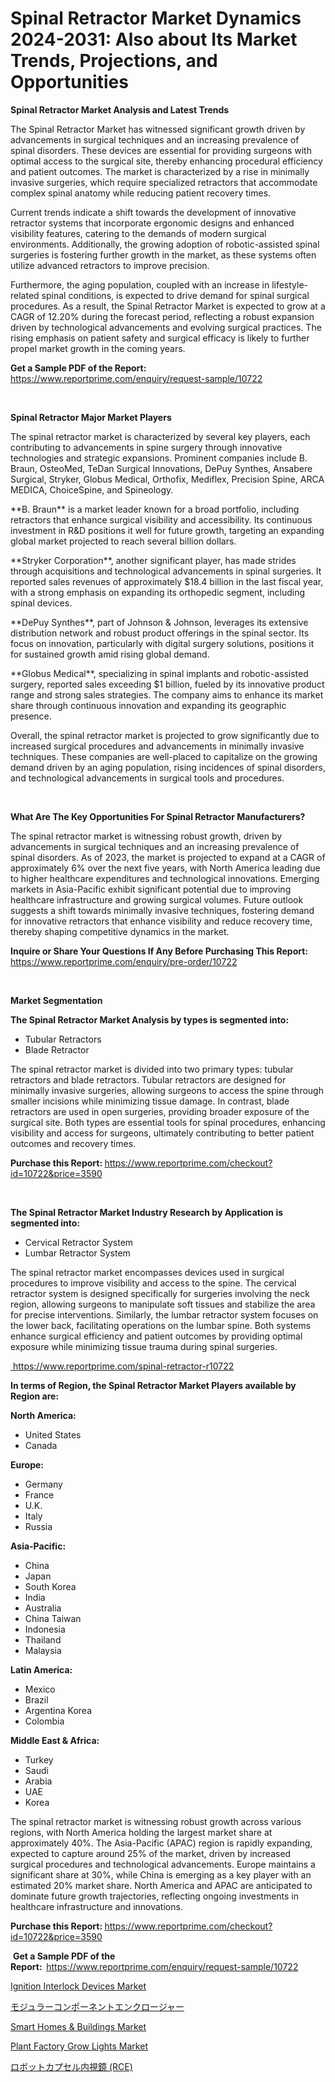 <p><h1>Spinal Retractor Market Dynamics 2024-2031: Also about Its Market Trends, Projections, and Opportunities</h1></p><p><strong>Spinal Retractor Market Analysis and Latest Trends</strong></p>
<p><p>The Spinal Retractor Market has witnessed significant growth driven by advancements in surgical techniques and an increasing prevalence of spinal disorders. These devices are essential for providing surgeons with optimal access to the surgical site, thereby enhancing procedural efficiency and patient outcomes. The market is characterized by a rise in minimally invasive surgeries, which require specialized retractors that accommodate complex spinal anatomy while reducing patient recovery times.</p><p>Current trends indicate a shift towards the development of innovative retractor systems that incorporate ergonomic designs and enhanced visibility features, catering to the demands of modern surgical environments. Additionally, the growing adoption of robotic-assisted spinal surgeries is fostering further growth in the market, as these systems often utilize advanced retractors to improve precision.</p><p>Furthermore, the aging population, coupled with an increase in lifestyle-related spinal conditions, is expected to drive demand for spinal surgical procedures. As a result, the Spinal Retractor Market is expected to grow at a CAGR of 12.20% during the forecast period, reflecting a robust expansion driven by technological advancements and evolving surgical practices. The rising emphasis on patient safety and surgical efficacy is likely to further propel market growth in the coming years.</p></p>
<p><strong>Get a Sample PDF of the Report:&nbsp;</strong> <a href="https://www.reportprime.com/enquiry/request-sample/10722">https://www.reportprime.com/enquiry/request-sample/10722</a></p>
<p>&nbsp;</p>
<p><strong>Spinal Retractor Major Market Players</strong></p>
<p><p>The spinal retractor market is characterized by several key players, each contributing to advancements in spine surgery through innovative technologies and strategic expansions. Prominent companies include B. Braun, OsteoMed, TeDan Surgical Innovations, DePuy Synthes, Ansabere Surgical, Stryker, Globus Medical, Orthofix, Mediflex, Precision Spine, ARCA MEDICA, ChoiceSpine, and Spineology.</p><p>**B. Braun** is a market leader known for a broad portfolio, including retractors that enhance surgical visibility and accessibility. Its continuous investment in R&D positions it well for future growth, targeting an expanding global market projected to reach several billion dollars.</p><p>**Stryker Corporation**, another significant player, has made strides through acquisitions and technological advancements in spinal surgeries. It reported sales revenues of approximately $18.4 billion in the last fiscal year, with a strong emphasis on expanding its orthopedic segment, including spinal devices.</p><p>**DePuy Synthes**, part of Johnson & Johnson, leverages its extensive distribution network and robust product offerings in the spinal sector. Its focus on innovation, particularly with digital surgery solutions, positions it for sustained growth amid rising global demand.</p><p>**Globus Medical**, specializing in spinal implants and robotic-assisted surgery, reported sales exceeding $1 billion, fueled by its innovative product range and strong sales strategies. The company aims to enhance its market share through continuous innovation and expanding its geographic presence.</p><p>Overall, the spinal retractor market is projected to grow significantly due to increased surgical procedures and advancements in minimally invasive techniques. These companies are well-placed to capitalize on the growing demand driven by an aging population, rising incidences of spinal disorders, and technological advancements in surgical tools and procedures.</p></p>
<p>&nbsp;</p>
<p><strong>What Are The Key Opportunities For Spinal Retractor Manufacturers?</strong></p>
<p><p>The spinal retractor market is witnessing robust growth, driven by advancements in surgical techniques and an increasing prevalence of spinal disorders. As of 2023, the market is projected to expand at a CAGR of approximately 6% over the next five years, with North America leading due to higher healthcare expenditures and technological innovations. Emerging markets in Asia-Pacific exhibit significant potential due to improving healthcare infrastructure and growing surgical volumes. Future outlook suggests a shift towards minimally invasive techniques, fostering demand for innovative retractors that enhance visibility and reduce recovery time, thereby shaping competitive dynamics in the market.</p></p>
<p><strong>Inquire or Share Your Questions If Any Before Purchasing This Report:</strong> <a href="https://www.reportprime.com/enquiry/pre-order/10722">https://www.reportprime.com/enquiry/pre-order/10722</a></p>
<p>&nbsp;</p>
<p><strong>Market Segmentation</strong></p>
<p><strong>The Spinal Retractor Market Analysis by types is segmented into:</strong></p>
<p><ul><li>Tubular Retractors</li><li>Blade Retractor</li></ul></p>
<p><p>The spinal retractor market is divided into two primary types: tubular retractors and blade retractors. Tubular retractors are designed for minimally invasive surgeries, allowing surgeons to access the spine through smaller incisions while minimizing tissue damage. In contrast, blade retractors are used in open surgeries, providing broader exposure of the surgical site. Both types are essential tools for spinal procedures, enhancing visibility and access for surgeons, ultimately contributing to better patient outcomes and recovery times.</p></p>
<p><strong>Purchase this Report:&nbsp;</strong><a href="https://www.reportprime.com/checkout?id=10722&price=3590">https://www.reportprime.com/checkout?id=10722&price=3590</a></p>
<p>&nbsp;</p>
<p><strong>The Spinal Retractor Market Industry Research by Application is segmented into:</strong></p>
<p><ul><li>Cervical Retractor System</li><li>Lumbar Retractor System</li></ul></p>
<p><p>The spinal retractor market encompasses devices used in surgical procedures to improve visibility and access to the spine. The cervical retractor system is designed specifically for surgeries involving the neck region, allowing surgeons to manipulate soft tissues and stabilize the area for precise interventions. Similarly, the lumbar retractor system focuses on the lower back, facilitating operations on the lumbar spine. Both systems enhance surgical efficiency and patient outcomes by providing optimal exposure while minimizing tissue trauma during spinal surgeries.</p></p>
<p><a href="https://www.reportprime.com/spinal-retractor-r10722">&nbsp;https://www.reportprime.com/spinal-retractor-r10722</a></p>
<p><strong>In terms of Region, the Spinal Retractor Market Players available by Region are:</strong></p>
<p>
    <p> <strong> North America: </strong>
        <ul>
            <li>United States</li>
            <li>Canada</li>
        </ul>
        </p> 
    <p> <strong> Europe: </strong>
        <ul>
            <li>Germany</li>
            <li>France</li>
            <li>U.K.</li>
            <li>Italy</li>
            <li>Russia</li>
        </ul>
        </p> 
    <p> <strong> Asia-Pacific: </strong>
        <ul>
            <li>China</li>
            <li>Japan</li>
            <li>South Korea</li>
            <li>India</li>
            <li>Australia</li>
            <li>China Taiwan</li>
            <li>Indonesia</li>
            <li>Thailand</li>
            <li>Malaysia</li>
        </ul>
        </p> 
    <p> <strong> Latin America: </strong>
        <ul>
            <li>Mexico</li>
            <li>Brazil</li>
            <li>Argentina Korea</li>
            <li>Colombia</li>
        </ul>
        </p> 
    <p> <strong> Middle East & Africa: </strong>
        <ul>
            <li>Turkey</li>
            <li>Saudi</li>
            <li>Arabia</li>
            <li>UAE</li>
            <li>Korea</li>
        </ul>
    </p>
    </p>
<p><p>The spinal retractor market is witnessing robust growth across various regions, with North America holding the largest market share at approximately 40%. The Asia-Pacific (APAC) region is rapidly expanding, expected to capture around 25% of the market, driven by increased surgical procedures and technological advancements. Europe maintains a significant share at 30%, while China is emerging as a key player with an estimated 20% market share. North America and APAC are anticipated to dominate future growth trajectories, reflecting ongoing investments in healthcare infrastructure and innovations.</p></p>
<p><strong>Purchase this Report: </strong><a href="https://www.reportprime.com/checkout?id=10722&price=3590">https://www.reportprime.com/checkout?id=10722&price=3590</a></p>
<p>&nbsp;<strong>Get a Sample PDF of the Report:&nbsp;&nbsp;</strong><a href="https://www.reportprime.com/enquiry/request-sample/10722">https://www.reportprime.com/enquiry/request-sample/10722</a></p>
<p><strong></strong></p>
<p><p><a href="https://www.linkedin.com/pulse/ignition-interlock-devices-market-industry-landscape-xg18f?trackingId=yEQ6He7BSDuuZYZzF9sAWA%3D%3D">Ignition Interlock Devices Market</a></p><p><a href="https://medium.com/@ryanmarc1930/%E3%83%A2%E3%82%B8%E3%83%A5%E3%83%A9%E3%83%BC%E3%82%B3%E3%83%B3%E3%83%9D%E3%83%BC%E3%83%8D%E3%83%B3%E3%83%88%E3%82%A8%E3%83%B3%E3%82%AF%E3%83%AD%E3%83%BC%E3%82%B8%E3%83%A3%E3%83%BC%E5%B8%82%E5%A0%B4%E3%81%AE%E8%A6%8F%E6%A8%A1-%E3%82%B7%E3%82%A7%E3%82%A2-%E6%88%90%E9%95%B7-%E3%81%8A%E3%82%88%E3%81%B3%E3%82%BF%E3%82%A4%E3%83%97%E5%88%A5-%E7%94%A8%E9%80%94%E5%88%A5-%E3%82%A8%E3%83%8D%E3%83%AB%E3%82%AE%E3%83%BC%E3%81%A8%E9%9B%BB%E5%8A%9B-%E5%95%86%E6%A5%AD%E3%81%8A%E3%82%88%E3%81%B3%E7%94%A3%E6%A5%AD-%E8%BC%B8%E9%80%81-%E3%81%9D%E3%81%AE%E4%BB%96-%E3%81%8A%E3%82%88%E3%81%B3%E5%9C%B0%E5%9F%9F%E3%81%AE%E6%B4%9E%E5%AF%9F%E3%81%A82031%E5%B9%B4%E3%81%BE%E3%81%A7%E3%81%AE%E4%BA%88%E6%B8%AC-4bcc0f092ed4">モジュラーコンポーネントエンクロージャー</a></p><p><a href="https://medium.com/@gideonruivoozs/the-smart-homes-buildings-market-has-witnessed-significant-growth-in-recent-years-and-this-ec92bb933c51">Smart Homes & Buildings Market</a></p><p><a href="https://medium.com/@gideonruivoozs/the-global-market-overview-of-the-plant-factory-grow-lights-market-provides-a-unique-perspective-beda1a227845">Plant Factory Grow Lights Market</a></p><p><a href="https://medium.com/@alexxis.gm/robotic-capsule-endoscopes-rces-market-%E3%81%AE%E3%82%B0%E3%83%AD%E3%83%BC%E3%83%90%E3%83%AB%E5%B8%82%E5%A0%B4%E6%A6%82%E8%A6%81%E3%81%AF-%E4%B8%96%E7%95%8C%E3%81%8A%E3%82%88%E3%81%B3%E4%B8%BB%E8%A6%81%E5%B8%82%E5%A0%B4%E3%81%AB%E3%81%8A%E3%81%91%E3%82%8B%E6%A5%AD%E7%95%8C%E3%81%AB%E5%BD%B1%E9%9F%BF%E3%82%92%E4%B8%8E%E3%81%88%E3%82%8B%E4%B8%BB%E8%A6%81%E3%81%AA%E3%83%88%E3%83%AC%E3%83%B3%E3%83%89%E3%81%AB%E3%81%A4%E3%81%84%E3%81%A6-%E7%8B%AC%E8%87%AA%E3%81%AE%E8%A6%96%E7%82%B9%E3%82%92%E6%8F%90%E4%BE%9B%E3%81%97%E3%81%BE%E3%81%99-731429c4dbc4">ロボットカプセル内視鏡 (RCE)</a></p></p>